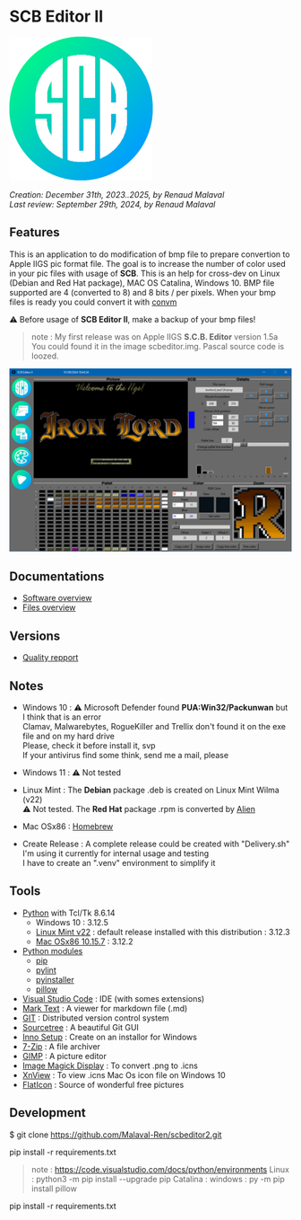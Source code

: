
# **SCB Editor II**

![Alt text](scbeditor2_T_256x256.png "scbeditor2")

_Creation: December 31th, 2023..2025, by Renaud Malaval_  
_Last review: September 29th, 2024, by Renaud Malaval_

## Features

  This is an application to do modification of bmp file to prepare convertion to Apple IIGS pic format file.
  The goal is to increase the number of color used in your pic files with usage of **SCB**.
  This is an help for cross-dev on Linux (Debian and Red Hat package), MAC OS Catalina, Windows 10.
  BMP file supported are 4 (converted to 8) and 8 bits / per pixels.
  When your bmp files is ready you could convert it with [convm](https://github.com/Malaval-Ren/ConvM)
 
  :warning: Before usage of **SCB Editor II**, make a backup of your bmp files!

> note : My first release was on Apple IIGS **S.C.B. Editor** version 1.5a
> You could found it in the image scbeditor.img.
> Pascal source code is loozed.

![Alt text](./Documents/presentation.png "SCBEditor II")

## **Documentations**

- [Software overview](Documents/manual.md)
- [Files overview](Documents/Catalog_Files.md)

## **Versions**

- [Quality repport](Quality_pylint_log.md)

## **Notes**

- Windows 10 :
:warning: Microsoft Defender found **PUA:Win32/Packunwan** but I think that is an error  
Clamav, Malwarebytes, RogueKiller and Trellix don't found it on the exe file and on my hard drive  
Please, check it before install it, svp  
If your antivirus find some think, send me a mail, please  

- Windows 11 :
:warning: Not tested  

- Linux Mint :
The **Debian** package .deb is created on Linux Mint Wilma (v22)  
:warning: Not tested. The **Red Hat** package .rpm is converted by [Alien](https://joeyh.name/code/alien/)  

- Mac OSx86 : 
[Homebrew](https://brew.sh/)  

- Create Release :
A complete release could be created with "Delivery.sh"  
I'm using it currently for internal usage and testing  
I have to create an ".venv" environment to simplify it  

## **Tools**

- [Python](https://www.python.org/) with Tcl/Tk 8.6.14
  - Windows 10 : 3.12.5
  - [Linux Mint v22](https://linuxmint.com/) : default release installed with this distribution : 3.12.3  
  - [Mac OSx86 10.15.7](https://apps.apple.com/fr/app/macos-catalina/id1466841314?mt=12) : 3.12.2
- [Python modules](https://pypi.org/)
  - [pip](https://pypi.org/project/pip/)
  - [pylint](https://pypi.org/project/pylint/)
  - [pyinstaller](https://pyinstaller.org/en/stable/)
  - [pillow](https://pypi.org/project/pillow/)
- [Visual Studio Code](https://code.visualstudio.com/) : IDE (with somes extensions)
- [Mark Text](https://www.marktext.cc/) : A viewer for markdown file (.md)
- [GIT](https://git-scm.com/) : Distributed version control system
- [Sourcetree](https://sourcetreeapp.com/) : A beautiful Git GUI
- [Inno Setup](https://jrsoftware.org/isinfo.php) : Create on an installor for Windows
- [7-Zip](https://www.7-zip.org/) : A file archiver
- [GIMP](https://www.gimp.org/) : A picture editor
- [Image Magick Display](https://imagemagick.org/) : To convert .png to .icns
- [XnView](https://www.xnview.com/) : To view .icns Mac Os icon file on Windows 10
- [FlatIcon](https://www.flaticon.com) : Source of wonderful free pictures

## **Development**

$ git clone https://github.com/Malaval-Ren/scbeditor2.git

pip install -r requirements.txt

>note : https://code.visualstudio.com/docs/python/environments
        Linux    : python3 -m pip install --upgrade pip
        Catalina :
        windows  : py -m pip install pillow

pip install -r requirements.txt



